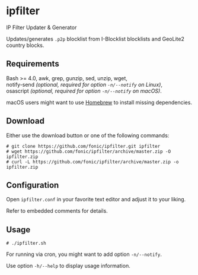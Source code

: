 # ipfilter
IP Filter Updater &amp; Generator

Updates/generates `.p2p` blocklist from I-Blocklist blocklists and GeoLite2 country blocks.
## Requirements
Bash >= 4.0, awk, grep, gunzip, sed, unzip, wget,<br/>
notify-send _(optional, required for option `-n/--notify` on Linux)_,<br/>
osascript _(optional, required for option `-n/--notify` on macOS)_.

macOS users might want to use [Homebrew](https://brew.sh/) to install missing dependencies.
## Download
Either use the download button or one of the following commands:
```
# git clone https://github.com/fonic/ipfilter.git ipfilter
# wget https://github.com/fonic/ipfilter/archive/master.zip -O ipfilter.zip
# curl -L https://github.com/fonic/ipfilter/archive/master.zip -o ipfilter.zip
```
## Configuration
Open `ipfilter.conf` in your favorite text editor and adjust it to your liking.

Refer to embedded comments for details.
## Usage
```
# ./ipfilter.sh
```
For running via cron, you might want to add option `-n/--notify`.

Use option `-h/--help` to display usage information.
